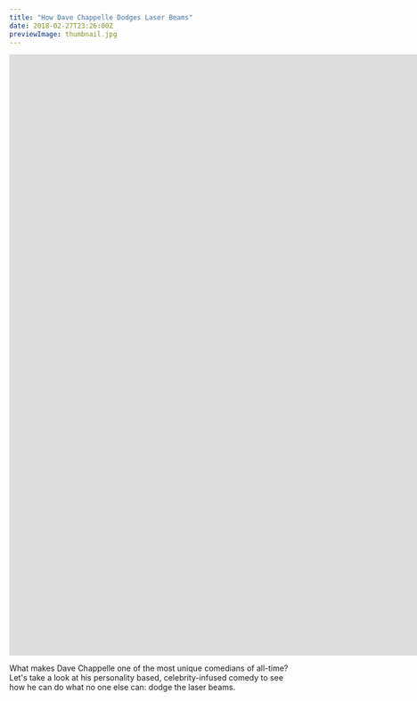 ```yaml
---
title: "How Dave Chappelle Dodges Laser Beams"
date: 2018-02-27T23:26:00Z
previewImage: thumbnail.jpg
---
```


<iframe width="1920" height="1080" src="https://www.youtube.com/embed/09e-Sewe00Q" frameborder="0" allow="accelerometer; autoplay; clipboard-write; encrypted-media; gyroscope; picture-in-picture" allowfullscreen></iframe>

What makes Dave Chappelle one of the most unique comedians of all-time? Let's take a look at his personality based, celebrity-infused comedy to see how he can do what no one else can: dodge the laser beams.

